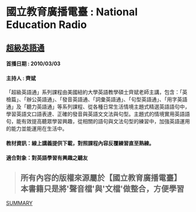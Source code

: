 # 國立教育廣播電臺 : National Education Radio
## [超級英語通](https://channelplus.ner.gov.tw/viewalllang/50)
#### 首播日期 : 2010/03/03
#### 主持人 : 齊斌

「超級英語通」系列課程由美國紐約大學英語教學碩士齊斌老師主講，包含：「英檢篇」、「辦公英語通」、「發音英語通、「詞彙英語通」、「句型英語通」、「用字英語通」及「聽力英語通」等系列課程、從各種日常生活情境主題式精選英語語句中，學習英語文口語表達、正確的發音與英語文文法與句型。主題式的情境實用英語語句，能有效提高聽眾學習興趣，從相關的語句與文法句型的練習中，加強英語運用的能力並能運用在生活中。

#### 教材資訊：線上講義提供下載，對照課程內容反覆練習直至熟練。
#### 適合對象：對英語學習有興趣之聽友

> <h2>所有內容的版權來源屬於【國立教育廣播電臺】
> <br>本書籍只是將'聲音檔'與'文檔'做整合，方便學習</h2>

[SUMMARY](./SUMMARY.md)